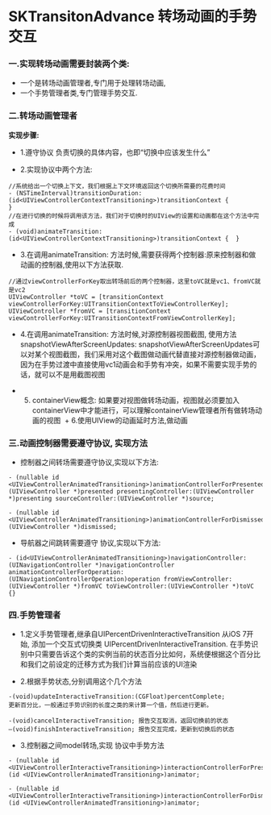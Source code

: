 # SKTransitonAdvance 转场动画的手势交互

### 一.实现转场动画需要封装两个类:

+ 一个是转场动画管理者,专门用于处理转场动画,
+ 一个手势管理者类,专门管理手势交互.

### 二.转场动画管理者

**实现步骤:**

+ 1.遵守协议<UIViewControllerAnimatedTransitioning>
负责切换的具体内容，也即“切换中应该发生什么”

+ 2.实现协议中两个方法:
```objc
//系统给出一个切换上下文，我们根据上下文环境返回这个切换所需要的花费时间
- (NSTimeInterval)transitionDuration:(id<UIViewControllerContextTransitioning>)transitionContext {
} 
//在进行切换的时候将调用该方法，我们对于切换时的UIView的设置和动画都在这个方法中完成
- (void)animateTransition:(id<UIViewControllerContextTransitioning>)transitionContext {  }
```
+ 3.在调用animateTransition: 方法时候,需要获得两个控制器:原来控制器和做动画的控制器,使用以下方法获取.
```
//通过viewControllerForKey取出转场前后的两个控制器，这里toVC就是vc1、fromVC就是vc2
UIViewController *toVC = [transitionContext viewControllerForKey:UITransitionContextToViewControllerKey];
UIViewController *fromVC = [transitionContext viewControllerForKey:UITransitionContextFromViewControllerKey];
```

+ 4.在调用animateTransition: 方法时候,对源控制器视图截图,
使用方法 snapshotViewAfterScreenUpdates:
snapshotViewAfterScreenUpdates可以对某个视图截图，我们采用对这个截图做动画代替直接对源控制器做动画，因为在手势过渡中直接使用vc1动画会和手势有冲突，如果不需要实现手势的话，就可以不是用截图视图

+ 5. containerView概念: 
如果要对视图做转场动画，视图就必须要加入containerView中才能进行，可以理解containerView管理者所有做转场动画的视图
 + 6.使用UIView的动画延时方法,做动画

### 三.动画控制器需要遵守协议, 实现方法


+ 控制器之间转场需要遵守<UIViewControllerTransitioningDelegate>协议,实现以下方法:
```
- (nullable id <UIViewControllerAnimatedTransitioning>)animationControllerForPresentedController:(UIViewController *)presented presentingController:(UIViewController *)presenting sourceController:(UIViewController *)source;

- (nullable id <UIViewControllerAnimatedTransitioning>)animationControllerForDismissedController:(UIViewController *)dismissed;
```

+ 导航器之间跳转需要遵守<UINavigationControllerDelegate> 协议,实现以下方法:
```
- (id<UIViewControllerAnimatedTransitioning>)navigationController:(UINavigationController *)navigationController animationControllerForOperation:(UINavigationControllerOperation)operation fromViewController:(UIViewController *)fromVC toViewController:(UIViewController *)toVC {}
```

### 四.手势管理者

+ 1.定义手势管理者,继承自UIPercentDrivenInteractiveTransition
从iOS 7开始, 添加一个交互式切换类 UIPercentDrivenInteractiveTransition.
在手势识别中只需要告诉这个类的实例当前的状态百分比如何，系统便根据这个百分比和我们之前设定的迁移方式为我们计算当前应该的UI渲染

+ 2.根据手势状态,分别调用这个几个方法
```
-(void)updateInteractiveTransition:(CGFloat)percentComplete;
更新百分比，一般通过手势识别的长度之类的来计算一个值，然后进行更新。

-(void)cancelInteractiveTransition; 报告交互取消，返回切换前的状态
–(void)finishInteractiveTransition; 报告交互完成，更新到切换后的状态
```
+ 3.控制器之间model转场,实现 <UIViewControllerTransitioningDelegate> 协议中手势方法
```
- (nullable id <UIViewControllerInteractiveTransitioning>)interactionControllerForPresentation:(id <UIViewControllerAnimatedTransitioning>)animator;

- (nullable id <UIViewControllerInteractiveTransitioning>)interactionControllerForDismissal:(id <UIViewControllerAnimatedTransitioning>)animator;
```
